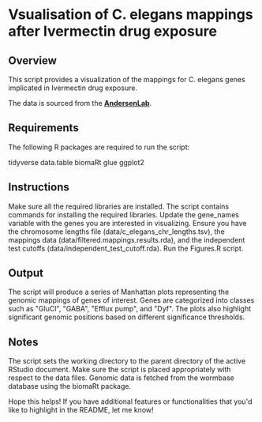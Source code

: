 # Vsualisation of C. elegans mappings after Ivermectin drug exposure

## Overview
This script provides a visualization of the mappings for C. elegans genes implicated in Ivermectin drug exposure. 

The data is sourced from the [**AndersenLab**](https://andersenlab.org/).

## Requirements
The following R packages are required to run the script:

tidyverse
data.table
biomaRt
glue
ggplot2

## Instructions
Make sure all the required libraries are installed. The script contains commands for installing the required libraries.
Update the gene_names variable with the genes you are interested in visualizing.
Ensure you have the chromosome lengths file (data/c_elegans_chr_lengths.tsv), the mappings data (data/filtered.mappings.results.rda), and the independent test cutoffs (data/independent_test_cutoff.rda).
Run the Figures.R script.

## Output
The script will produce a series of Manhattan plots representing the genomic mappings of genes of interest. Genes are categorized into classes such as "GluCl", "GABA", "Efflux pump", and "Dyf". The plots also highlight significant genomic positions based on different significance thresholds.

## Notes
The script sets the working directory to the parent directory of the active RStudio document. Make sure the script is placed appropriately with respect to the data files.
Genomic data is fetched from the wormbase database using the biomaRt package.

Hope this helps! If you have additional features or functionalities that you'd like to highlight in the README, let me know!
